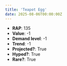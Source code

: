 ```yaml
---
title: 'Teapot Egg'
date: 2025-08-06T00:00:00Z
---
```

- **RAP**: 135
- **Value**: -1
- **Demand level**: -1
- **Trend**: -1
- **Projected?**: True
- **Hyped?**: True
- **Rare?**: True
